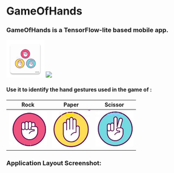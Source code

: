 # GameOfHands

### GameOfHands is a TensorFlow-lite based mobile app.  
<img src="https://github.com/sunil-kumarr/GameOfHands/blob/master/app/src/main/ic_launcher-web.png" width="100">
<img src="https://www.gstatic.com/devrel-devsite/prod/vf4ca28c48392b1412e7b030290622a0dd55b62dec1202c59f119b1e23227c988/tensorflow/images/lockup.svg" width="300">

#### Use it to identify the hand gestures used in the game of :

**Rock**         |  **Paper** | **Scissor**
:-------------------------:|:-------------------------:|:-------------------:
<img src="https://github.com/sunil-kumarr/GameOfHands/blob/master/app/src/main/res/drawable/rock.jpg" width="100"> | <img src="https://github.com/sunil-kumarr/GameOfHands/blob/master/app/src/main/res/drawable/paper.jpg" width="100">|<img src="https://github.com/sunil-kumarr/GameOfHands/blob/master/app/src/main/res/drawable/scissor.jpg" width="100"> 

### Application Layout Screenshot: 
